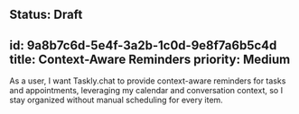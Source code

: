 Status: Draft
---
id: 9a8b7c6d-5e4f-3a2b-1c0d-9e8f7a6b5c4d
title: Context-Aware Reminders
priority: Medium
---
As a user, I want Taskly.chat to provide context-aware reminders for tasks and appointments, leveraging my calendar and conversation context, so I stay organized without manual scheduling for every item.